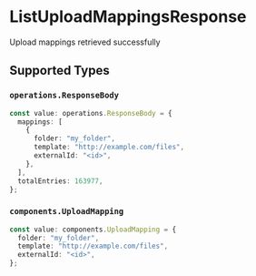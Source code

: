 # ListUploadMappingsResponse

Upload mappings retrieved successfully


## Supported Types

### `operations.ResponseBody`

```typescript
const value: operations.ResponseBody = {
  mappings: [
    {
      folder: "my_folder",
      template: "http://example.com/files",
      externalId: "<id>",
    },
  ],
  totalEntries: 163977,
};
```

### `components.UploadMapping`

```typescript
const value: components.UploadMapping = {
  folder: "my_folder",
  template: "http://example.com/files",
  externalId: "<id>",
};
```

